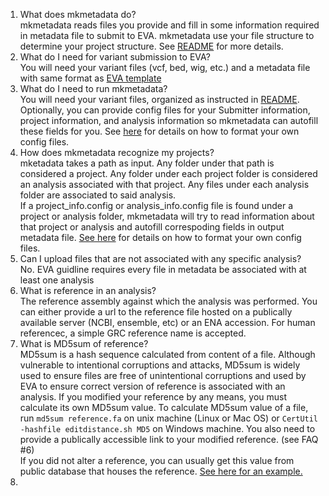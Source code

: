 1. What does mkmetadata do?  
mkmetadata reads files you provide and fill in some information required in metadata file to submit to EVA. mkmetadata use your file structure to determine your project structure. See [README](https://github.com/SichongP/EVA_Instrumentality/blob/master/README.md) for more details.
2. What do I need for variant submission to EVA?  
You will need your variant files (vcf, bed, wig, etc.) and a metadata file with same format as [EVA template](https://github.com/SichongP/EVA_Instrumentality/blob/master/src/EVA_Submission_template.V1.1.0.xlsx) 
3. What do I need to run mkmetadata?  
You will need your variant files, organized as instructed in [README](https://github.com/SichongP/EVA_Instrumentality/blob/master/README.md). Optionally, you can provide config files for your Submitter information, project information, and analysis information so mkmetadata can autofill these fields for you. See [here](https://github.com/SichongP/EVA_Instrumentality/blob/master/config_guidline.md) for details on how to format your own config files.
4. How does mkmetadata recognize my projects?  
mketadata takes a path as input. Any folder under that path is considered a project. Any folder under each project folder is considered an analysis associated with that project. Any files under each analysis folder are associated to said analysis.  
If a project_info.config or analysis_info.config file is found under a project or analysis folder, mkmetadata will try to read information about that project or analysis and autofill correspoding fields in output metadata file. [See here](https://github.com/SichongP/EVA_Instrumentality/blob/master/config_guidline.md) for details on how to format your own config files.
5. Can I upload files that are not associated with any specific analysis?  
No. EVA guidline requires every file in metadata be associated with at least one analysis
6. What is reference in an analysis?  
The reference assembly against which the analysis was performed. You can either provide a url to the reference file hosted on a publically available server (NCBI, ensemble, etc) or an ENA accession. For human referencec, a simple GRC reference name is accepted. 
7. What is MD5sum of reference?  
MD5sum is a hash sequence calculated from content of a file. Although vulnerable to intentional corruptions and attacks, MD5sum is widely used to ensure files are free of unintentional corruptions and used by EVA to ensure correct version of reference is associated with an analysis. If you modified your reference by any means, you must calculate its own MD5sum value. To calculate MD5sum value of a file, run ```md5sum reference.fa``` on unix machine (Linux or Mac OS) or ```CertUtil -hashfile editdistance.sh MD5``` on Windows machine. You also need to provide a publically accessible link to your modified reference. (see FAQ #6)  
If you did not alter a reference, you can usually get this value from public database that houses the reference. [See here for an example.](http://ftp.ncbi.nlm.nih.gov/genomes/all/GCA/000/001/405/GCA_000001405.27_GRCh38.p12/md5checksums.txt)
8. 
